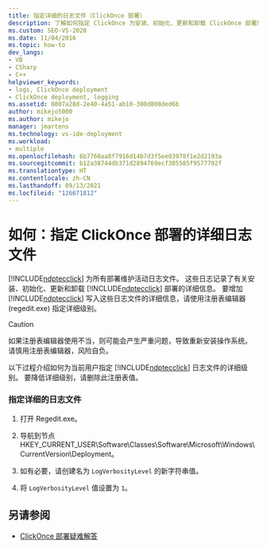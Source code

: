 ```yaml
---
title: 指定详细的日志文件（ClickOnce 部署）
description: 了解如何指定 ClickOnce 为安装、初始化、更新和卸载 ClickOnce 部署而维护的活动日志的详细程度。
ms.custom: SEO-VS-2020
ms.date: 11/04/2016
ms.topic: how-to
dev_langs:
- VB
- CSharp
- C++
helpviewer_keywords:
- logs, ClickOnce deployment
- ClickOnce deployment, logging
ms.assetid: 0807a28d-2e40-4a51-ab10-308d808ded6b
author: mikejo5000
ms.author: mikejo
manager: jmartens
ms.technology: vs-ide-deployment
ms.workload:
- multiple
ms.openlocfilehash: 6b7760aa8f7916d14b7d3f5ee03978f1e2d2193a
ms.sourcegitcommit: b12a38744db371d2894769ecf305585f9577792f
ms.translationtype: HT
ms.contentlocale: zh-CN
ms.lasthandoff: 09/13/2021
ms.locfileid: "126671812"
---
```

# <a name="how-to-specify-verbose-log-files-for-clickonce-deployments"></a>如何：指定 ClickOnce 部署的详细日志文件
[!INCLUDE[ndptecclick](../deployment/includes/ndptecclick_md.md)] 为所有部署维护活动日志文件。 这些日志记录了有关安装、初始化、更新和卸载 [!INCLUDE[ndptecclick](../deployment/includes/ndptecclick_md.md)] 部署的详细信息。 要增加 [!INCLUDE[ndptecclick](../deployment/includes/ndptecclick_md.md)] 写入这些日志文件的详细信息，请使用注册表编辑器 (regedit.exe) 指定详细级别。

> [!CAUTION]
> 如果注册表编辑器使用不当，则可能会产生严重问题，导致重新安装操作系统。 请慎用注册表编辑器，风险自负。

 以下过程介绍如何为当前用户指定 [!INCLUDE[ndptecclick](../deployment/includes/ndptecclick_md.md)] 日志文件的详细级别。 要降低详细级别，请删除此注册表值。

### <a name="to-specify-verbose-log-files"></a>指定详细的日志文件

1. 打开 Regedit.exe。

2. 导航到节点 HKEY_CURRENT_USER\Software\Classes\Software\Microsoft\Windows\CurrentVersion\Deployment。

3. 如有必要，请创建名为 `LogVerbosityLevel` 的新字符串值。

4. 将 `LogVerbosityLevel` 值设置为 `1`。

## <a name="see-also"></a>另请参阅
- [ClickOnce 部署疑难解答](../deployment/troubleshooting-clickonce-deployments.md)
